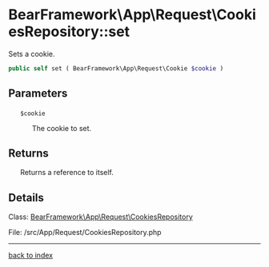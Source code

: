# BearFramework\App\Request\CookiesRepository::set

Sets a cookie.

```php
public self set ( BearFramework\App\Request\Cookie $cookie )
```

## Parameters

&nbsp;&nbsp;&nbsp;&nbsp;&nbsp;&nbsp;`$cookie`

&nbsp;&nbsp;&nbsp;&nbsp;&nbsp;&nbsp;&nbsp;&nbsp;&nbsp;&nbsp;&nbsp;&nbsp;The cookie to set.

## Returns

&nbsp;&nbsp;&nbsp;&nbsp;&nbsp;&nbsp;Returns a reference to itself.

## Details

Class: [BearFramework\App\Request\CookiesRepository](bearframework.app.request.cookiesrepository.class.md)

File: /src/App/Request/CookiesRepository.php

---

[back to index](index.md)

